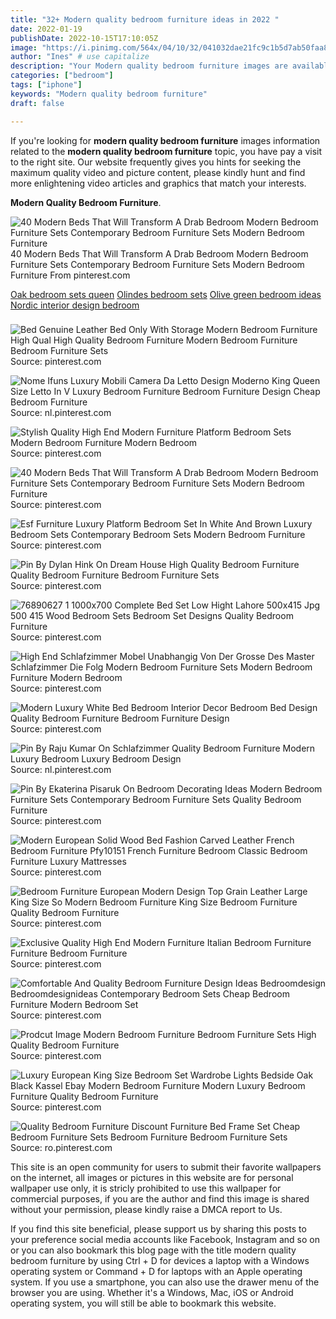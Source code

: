 ```yaml
---
title: "32+ Modern quality bedroom furniture ideas in 2022 "
date: 2022-01-19
publishDate: 2022-10-15T17:10:05Z
image: "https://i.pinimg.com/564x/04/10/32/041032dae21fc9c1b5d7ab50faa80de3.jpg"
author: "Ines" # use capitalize
description: "Your Modern quality bedroom furniture images are available in this site. Modern quality bedroom furniture are a topic that is being searched for and liked by netizens today. You can Download the Modern quality bedroom furniture files here. Get all royalty-free images."
categories: ["bedroom"]
tags: ["iphone"]
keywords: "Modern quality bedroom furniture"
draft: false

---
```


If you're looking for **modern quality bedroom furniture** images information related to the **modern quality bedroom furniture** topic, you have pay a visit to the right  site.  Our website frequently  gives you  hints  for seeking  the maximum  quality video and picture  content, please kindly hunt and find more enlightening video articles and graphics  that match your interests.

**Modern Quality Bedroom Furniture**. 

![40 Modern Beds That Will Transform A Drab Bedroom Modern Bedroom Furniture Sets Contemporary Bedroom Furniture Sets Modern Bedroom Furniture](https://i.pinimg.com/originals/83/1f/25/831f252275700a697fff8a9f95b09c50.jpg "40 Modern Beds That Will Transform A Drab Bedroom Modern Bedroom Furniture Sets Contemporary Bedroom Furniture Sets Modern Bedroom Furniture")
40 Modern Beds That Will Transform A Drab Bedroom Modern Bedroom Furniture Sets Contemporary Bedroom Furniture Sets Modern Bedroom Furniture From pinterest.com

[Oak bedroom sets queen](/oak-bedroom-sets-queen/)
[Olindes bedroom sets](/olindes-bedroom-sets/)
[Olive green bedroom ideas](/olive-green-bedroom-ideas/)
[Nordic interior design bedroom](/nordic-interior-design-bedroom/)



### 

 


![Bed Genuine Leather Bed Only With Storage Modern Bedroom Furniture High Qual High Quality Bedroom Furniture Modern Bedroom Furniture Bedroom Furniture Sets](https://i.pinimg.com/originals/7d/84/b2/7d84b2802ab0d2358d372e321191bde6.jpg "Bed Genuine Leather Bed Only With Storage Modern Bedroom Furniture High Qual High Quality Bedroom Furniture Modern Bedroom Furniture Bedroom Furniture Sets")
Source: pinterest.com

 

![Nome Ifuns Luxury Mobili Camera Da Letto Design Moderno King Queen Size Letto In V Luxury Bedroom Furniture Bedroom Furniture Design Cheap Bedroom Furniture](https://i.pinimg.com/originals/03/1e/18/031e18779f1d29e74aa330aff3db6bbf.jpg "Nome Ifuns Luxury Mobili Camera Da Letto Design Moderno King Queen Size Letto In V Luxury Bedroom Furniture Bedroom Furniture Design Cheap Bedroom Furniture")
Source: nl.pinterest.com

 

![Stylish Quality High End Modern Furniture Platform Bedroom Sets Modern Bedroom Furniture Modern Bedroom](https://i.pinimg.com/originals/df/f3/f9/dff3f9820b91c98f91dbf8ee45178681.png "Stylish Quality High End Modern Furniture Platform Bedroom Sets Modern Bedroom Furniture Modern Bedroom")
Source: pinterest.com

 

![40 Modern Beds That Will Transform A Drab Bedroom Modern Bedroom Furniture Sets Contemporary Bedroom Furniture Sets Modern Bedroom Furniture](https://i.pinimg.com/originals/83/1f/25/831f252275700a697fff8a9f95b09c50.jpg "40 Modern Beds That Will Transform A Drab Bedroom Modern Bedroom Furniture Sets Contemporary Bedroom Furniture Sets Modern Bedroom Furniture")
Source: pinterest.com

 

![Esf Furniture Luxury Platform Bedroom Set In White And Brown Luxury Bedroom Sets Contemporary Bedroom Sets Modern Bedroom Furniture](https://i.pinimg.com/736x/11/3a/89/113a890845265e068f59b506b5a084e8--platform-bedroom-platform-beds.jpg "Esf Furniture Luxury Platform Bedroom Set In White And Brown Luxury Bedroom Sets Contemporary Bedroom Sets Modern Bedroom Furniture")
Source: pinterest.com

 

![Pin By Dylan Hink On Dream House High Quality Bedroom Furniture Quality Bedroom Furniture Bedroom Furniture Sets](https://i.pinimg.com/originals/83/7a/34/837a3488d807c3aaae14424ecfb9d91c.jpg "Pin By Dylan Hink On Dream House High Quality Bedroom Furniture Quality Bedroom Furniture Bedroom Furniture Sets")
Source: pinterest.com

 

![76890627 1 1000x700 Complete Bed Set Low Hight Lahore 500x415 Jpg 500 415 Wood Bedroom Sets Bedroom Set Designs Quality Bedroom Furniture](https://i.pinimg.com/originals/7f/fe/bc/7ffebcc7bcaef9ac87962b1d487977e2.jpg "76890627 1 1000x700 Complete Bed Set Low Hight Lahore 500x415 Jpg 500 415 Wood Bedroom Sets Bedroom Set Designs Quality Bedroom Furniture")
Source: pinterest.com

 

![High End Schlafzimmer Mobel Unabhangig Von Der Grosse Des Master Schlafzimmer Die Folg Modern Bedroom Furniture Sets Modern Bedroom Furniture Modern Bedroom](https://i.pinimg.com/736x/1c/6e/a4/1c6ea46aa2de3e78e1557020347de88d.jpg "High End Schlafzimmer Mobel Unabhangig Von Der Grosse Des Master Schlafzimmer Die Folg Modern Bedroom Furniture Sets Modern Bedroom Furniture Modern Bedroom")
Source: pinterest.com

 

![Modern Luxury White Bed Bedroom Interior Decor Bedroom Bed Design Quality Bedroom Furniture Bedroom Furniture Design](https://i.pinimg.com/736x/2f/62/24/2f622449cd219dbad2063658b1081955.jpg "Modern Luxury White Bed Bedroom Interior Decor Bedroom Bed Design Quality Bedroom Furniture Bedroom Furniture Design")
Source: pinterest.com

 

![Pin By Raju Kumar On Schlafzimmer Quality Bedroom Furniture Modern Luxury Bedroom Luxury Bedroom Design](https://i.pinimg.com/originals/62/32/9e/62329e5836a064a01c1313155c371479.jpg "Pin By Raju Kumar On Schlafzimmer Quality Bedroom Furniture Modern Luxury Bedroom Luxury Bedroom Design")
Source: nl.pinterest.com

 

![Pin By Ekaterina Pisaruk On Bedroom Decorating Ideas Modern Bedroom Furniture Sets Contemporary Bedroom Furniture Sets Quality Bedroom Furniture](https://i.pinimg.com/originals/1e/81/46/1e81467513bda35762afde823a8b5d42.jpg "Pin By Ekaterina Pisaruk On Bedroom Decorating Ideas Modern Bedroom Furniture Sets Contemporary Bedroom Furniture Sets Quality Bedroom Furniture")
Source: pinterest.com

 

![Modern European Solid Wood Bed Fashion Carved Leather French Bedroom Furniture Pfy10151 French Furniture Bedroom Classic Bedroom Furniture Luxury Mattresses](https://i.pinimg.com/originals/45/4f/dc/454fdc55ce0ff23a2e717a411b30828d.jpg "Modern European Solid Wood Bed Fashion Carved Leather French Bedroom Furniture Pfy10151 French Furniture Bedroom Classic Bedroom Furniture Luxury Mattresses")
Source: pinterest.com

 

![Bedroom Furniture European Modern Design Top Grain Leather Large King Size So Modern Bedroom Furniture King Size Bedroom Furniture Quality Bedroom Furniture](https://i.pinimg.com/originals/37/88/1a/37881a4a6c9f669a5a33f804bcb83bf3.jpg "Bedroom Furniture European Modern Design Top Grain Leather Large King Size So Modern Bedroom Furniture King Size Bedroom Furniture Quality Bedroom Furniture")
Source: pinterest.com

 

![Exclusive Quality High End Modern Furniture Italian Bedroom Furniture Furniture Bedroom Furniture](https://i.pinimg.com/originals/f5/b6/bb/f5b6bb1e4cc7e98e0051dedad3d33263.jpg "Exclusive Quality High End Modern Furniture Italian Bedroom Furniture Furniture Bedroom Furniture")
Source: pinterest.com

 

![Comfortable And Quality Bedroom Furniture Design Ideas Bedroomdesign Bedroomdesignideas Contemporary Bedroom Sets Cheap Bedroom Furniture Modern Bedroom Set](https://i.pinimg.com/originals/bb/0f/c2/bb0fc25669173d13d64aa1760286dc5c.jpg "Comfortable And Quality Bedroom Furniture Design Ideas Bedroomdesign Bedroomdesignideas Contemporary Bedroom Sets Cheap Bedroom Furniture Modern Bedroom Set")
Source: pinterest.com

 

![Prodcut Image Modern Bedroom Furniture Bedroom Furniture Sets High Quality Bedroom Furniture](https://i.pinimg.com/originals/57/76/4b/57764b27a84c107f351f9f7887caedf4.jpg "Prodcut Image Modern Bedroom Furniture Bedroom Furniture Sets High Quality Bedroom Furniture")
Source: pinterest.com

 

![Luxury European King Size Bedroom Set Wardrobe Lights Bedside Oak Black Kassel Ebay Modern Bedroom Furniture Modern Luxury Bedroom Furniture Quality Bedroom Furniture](https://i.pinimg.com/originals/df/24/e6/df24e643e869febfb1c4edc9969975b6.jpg "Luxury European King Size Bedroom Set Wardrobe Lights Bedside Oak Black Kassel Ebay Modern Bedroom Furniture Modern Luxury Bedroom Furniture Quality Bedroom Furniture")
Source: pinterest.com

 

![Quality Bedroom Furniture Discount Furniture Bed Frame Set Cheap Bedroom Furniture Sets Bedroom Furniture Bedroom Furniture Sets](https://i.pinimg.com/564x/04/10/32/041032dae21fc9c1b5d7ab50faa80de3.jpg "Quality Bedroom Furniture Discount Furniture Bed Frame Set Cheap Bedroom Furniture Sets Bedroom Furniture Bedroom Furniture Sets")
Source: ro.pinterest.com

 

This site is an open community for users to submit their favorite wallpapers on the internet, all images or pictures in this website are for personal wallpaper use only, it is stricly prohibited to use this wallpaper for commercial purposes, if you are the author and find this image is shared without your permission, please kindly raise a DMCA report to Us.

If you find this site beneficial, please support us by sharing this posts to your preference social media accounts like Facebook, Instagram and so on or you can also bookmark this blog page with the title modern quality bedroom furniture by using Ctrl + D for devices a laptop with a Windows operating system or Command + D for laptops with an Apple operating system. If you use a smartphone, you can also use the drawer menu of the browser you are using. Whether it's a Windows, Mac, iOS or Android operating system, you will still be able to bookmark this website.
